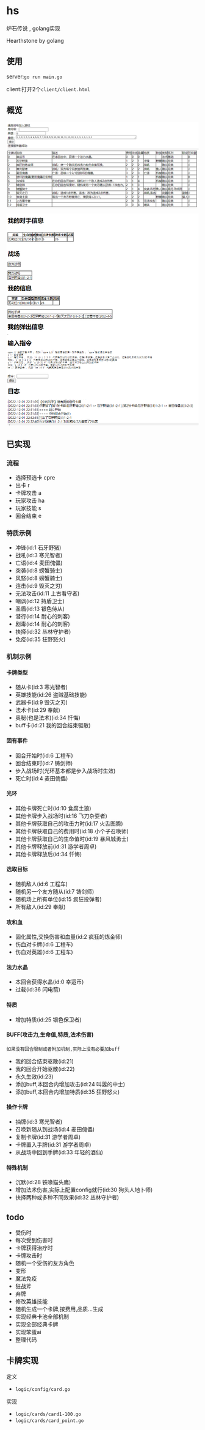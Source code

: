 # hs
炉石传说 , golang实现

Hearthstone by golang

## 使用

server:`go run main.go`

client:打开2个`client/client.html`

## 概览

![](./example/overview/1.png)

![](./example/overview/2.png)

## 已实现

### 流程

- 选择预选卡 cpre
- 出卡 r
- 卡牌攻击 a
- 玩家攻击 ha
- 玩家技能 s
- 回合结束 e

### 特质示例

- 冲锋(id:1 石牙野猪)
- 战吼(id:3 寒光智者)
- 亡语(id:4 麦田傀儡)
- 突袭(id:8 螃蟹骑士)
- 风怒(id:8 螃蟹骑士)
- 连击(id:9 毁灭之刃)
- 无法攻击(id:11 上古看守者)
- 嘲讽(id:12 持盾卫士)
- 圣盾(id:13 银色侍从)
- 潜行(id:14 耐心的刺客)
- 剧毒(id:14 耐心的刺客)
- 抉择(id:32 丛林守护者)
- 免疫(id:35 狂野怒火)

### 机制示例

#### 卡牌类型
- 随从卡(id:3 寒光智者)
- 英雄技能(id:26 盗贼基础技能)
- 武器卡(id:9 毁灭之刃)
- 法术卡(id:29 奉献)
- 奥秘(也是法术)(id:34 忏悔)
- buff卡(id:21 我的回合结束驱散)

#### 固有事件
- 回合开始时(id:6 工程车)
- 回合结束时(id:7 铸剑师)
- 步入战场时(光环基本都是步入战场时生效)
- 死亡时(id:4 麦田傀儡)

#### 光环
- 其他卡牌死亡时(id:10 食腐土狼)
- 其他卡牌步入战场时(id:16 飞刀杂耍者)
- 其他卡牌获取自己的攻击力时(id:17 火舌图腾)
- 其他卡牌获取自己的费用时(id:18 小个子召唤师)
- 其他卡牌获取自己的生命值时(id:19 暴风城勇士)
- 其他卡牌释放前(id:31 游学者周卓)
- 其他卡牌释放后(id:34 忏悔)

#### 选取目标
- 随机敌人(id:6 工程车)
- 随机另一个友方随从(id:7 铸剑师)
- 随机场上所有单位(id:15 疯狂投弹者)
- 所有敌人(id:29 奉献)
 
#### 攻和血
- 固化属性,交换伤害和血量(id:2 疯狂的炼金师)
- 伤血对卡牌(id:6 工程车)
- 伤血对英雄(id:6 工程车)

#### 法力水晶
- 本回合获得水晶(id:0 幸运币)
- 过载(id:36 闪电箭)

#### 特质
- 增加特质(id:25 银色保卫者)

#### BUFF(攻击力,生命值,特质,法术伤害)

`如果没有回合限制或者附加机制,实际上没有必要加buff`

- 我的回合结束驱散(id:21)
- 我的回合开始驱散(id:22)
- 永久生效(id:23)
- 添加buff,本回合内增加攻击(id:24 叫嚣的中士)
- 添加buff,本回合内增加特质(id:35 狂野怒火)

#### 操作卡牌
- 抽牌(id:3 寒光智者)
- 召唤新随从到战场(id:4 麦田傀儡)
- 复制卡牌(id:31 游学者周卓)
- 卡牌置入手牌(id:31 游学者周卓)
- 从战场中回到手牌(id:33 年轻的酒仙)

#### 特殊机制
- 沉默(id:28 铁喙猫头鹰)
- 增加法术伤害,实际上配置config就行(id:30 狗头人地卜师)
- 抉择两种或多种不同效果(id:32 丛林守护者)

## todo
- 受伤时
- 每次受到伤害时
- 卡牌获得治疗时
- 卡牌攻击时
- 随机一个受伤的友方角色
- 变形
- 魔法免疫
- 狂战斧
- 弃牌
- 修改英雄技能
- 随机生成一个卡牌,按费用,品质...生成
- 实现经典卡池全部机制
- 实现全部经典卡牌
- 实现笨蛋ai
- 整理代码

## 卡牌实现

定义
- `logic/config/card.go`

实现
- `logic/cards/card1-100.go`
- `logic/cards/card_point.go`
